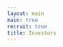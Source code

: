 ```yaml
---
layout: main
main: true
recruit: true
title: Investors
---
```


<div class="loading-animation">
</div>